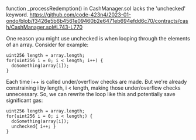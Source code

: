 function _processRedemption() in CashManager.sol lacks the 'unchecked' keyword. 
https://github.com/code-423n4/2023-01-ondo/blob/f3426e5b6b4561e09460b2e6471eb694efdd6c70/contracts/cash/CashManager.sol#L743-L770

One reason you might use unchecked is when looping through the elements of an array. Consider for example:
```
uint256 length = array.length;
for(uint256 i = 0; i < length; i++) {
  doSomething(array[i]);
}
```
Each time i++ is called under/overflow checks are made. But we're already constraining i by length, i < length, making those under/overflow checks unnecessary. So, we can rewrite the loop like this and potentially save significant gas:
```
uint256 length = array.length;
for(uint256 i = 0; i < length;) {
  doSomething(array[i]);
  unchecked{ i++; }
}
```
